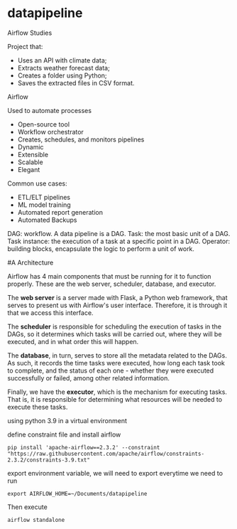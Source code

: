 # datapipeline

Airflow Studies

Project that:

- Uses an API with climate data;
- Extracts weather forecast data;
- Creates a folder using Python;
- Saves the extracted files in CSV format.

Airflow

Used to automate processes
- Open-source tool
- Workflow orchestrator
- Creates, schedules, and monitors pipelines
- Dynamic
- Extensible
- Scalable
- Elegant

Common use cases:
- ETL/ELT pipelines
- ML model training
- Automated report generation
- Automated Backups

DAG: workflow. A data pipeline is a DAG.
Task: the most basic unit of a DAG.
Task instance: the execution of a task at a specific point in a DAG.
Operator: building blocks, encapsulate the logic to perform a unit of work.

#A Architecture

Airflow has 4 main components that must be running for it to function properly. These are the web server, scheduler, database, and executor.

The **web server** is a server made with Flask, a Python web framework, that serves to present us with Airflow's user interface. Therefore, it is through it that we access this interface.

The **scheduler** is responsible for scheduling the execution of tasks in the DAGs, so it determines which tasks will be carried out, where they will be executed, and in what order this will happen.

The **database**, in turn, serves to store all the metadata related to the DAGs. As such, it records the time tasks were executed, how long each task took to complete, and the status of each one - whether they were executed successfully or failed, among other related information.

Finally, we have the **executor**, which is the mechanism for executing tasks. That is, it is responsible for determining what resources will be needed to execute these tasks.

using python 3.9 in a virtual environment

define constraint file and install airflow

```
pip install 'apache-airflow==2.3.2' --constraint "https://raw.githubusercontent.com/apache/airflow/constraints-2.3.2/constraints-3.9.txt"
```

export environment variable, we will need to export everytime we need to run
```
export AIRFLOW_HOME=~/Documents/datapipeline
```

Then execute

```
airflow standalone
```